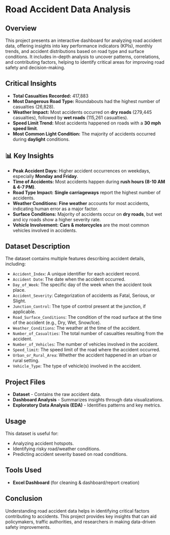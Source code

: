 # Road Accident Data Analysis

## Overview
This project presents an interactive dashboard for analyzing road accident data, offering insights into key performance indicators (KPIs), monthly trends, and accident distributions based on road type and surface conditions. It includes in-depth analysis to uncover patterns, correlations, and contributing factors, helping to identify critical areas for improving road safety and decision-making.


## Critical Insights

- **Total Casualties Recorded:** 417,883
- **Most Dangerous Road Type:** Roundabouts had the highest number of casualties (26,828).
- **Weather Impact:** Most accidents occurred on **dry roads** (279,445 casualties), followed by **wet roads** (115,261 casualties).
- **Speed Limit Trend:** Most accidents happened on roads with a **30 mph speed limit**.
- **Most Common Light Condition:** The majority of accidents occurred during **daylight** conditions.

## 📊 Key Insights

- **Peak Accident Days:** Higher accident occurrences on weekdays, especially **Monday and Friday**.
- **Time of Accidents:** Most accidents happen during **rush hours (8-10 AM & 4-7 PM)**.
- **Road Type Impact:** **Single carriageways** report the highest number of accidents.
- **Weather Conditions:** **Fine weather** accounts for most accidents, indicating human error as a major factor.
- **Surface Conditions:** Majority of accidents occur on **dry roads**, but wet and icy roads show a higher severity rate.
- **Vehicle Involvement:** **Cars & motorcycles** are the most common vehicles involved in accidents.

## Dataset Description

The dataset contains multiple features describing accident details, including:

- `Accident_Index`: A unique identifier for each accident record.
- `Accident Date`: The date when the accident occurred.
- `Day_of_Week`: The specific day of the week when the accident took place.
- `Accident_Severity`: Categorization of accidents as Fatal, Serious, or Slight.
- `Junction_Control`: The type of control present at the junction, if applicable.
- `Road_Surface_Conditions`: The condition of the road surface at the time of the accident (e.g., Dry, Wet, Snow/Ice).
- `Weather_Conditions`: The weather at the time of the accident.
- `Number_of_Casualties`: The total number of casualties resulting from the accident.
- `Number_of_Vehicles`: The number of vehicles involved in the accident.
- `Speed_limit`: The speed limit of the road where the accident occurred.
- `Urban_or_Rural_Area`: Whether the accident happened in an urban or rural setting.
- `Vehicle_Type`: The type of vehicle(s) involved in the accident.

## Project Files

- **Dataset** - Contains the raw accident data.
- **Dashboard Analysis** - Summarizes insights through data visualizations.
- **Exploratory Data Analysis (EDA)** - Identifies patterns and key metrics.

## Usage

This dataset is useful for:
- Analyzing accident hotspots.
- Identifying risky road/weather conditions.
- Predicting accident severity based on road conditions.

## Tools Used

- **Excel Dashboard** (for cleaning & dashboard/report creation)

## Conclusion
Understanding road accident data helps in identifying critical factors contributing to accidents. This project provides key insights that can aid policymakers, traffic authorities, and researchers in making data-driven safety improvements.
